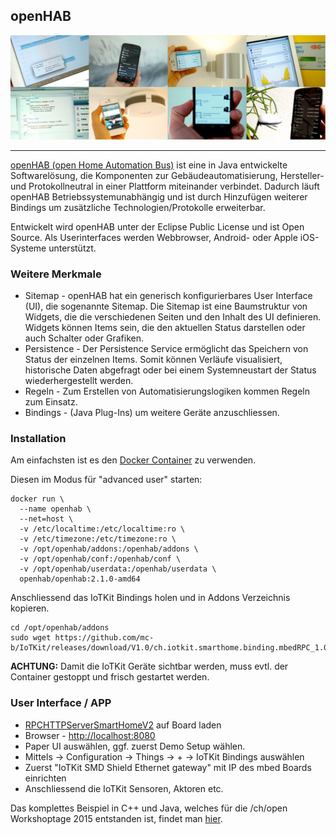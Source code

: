 ## openHAB

![](../images/openHAB.png)

- - -

[openHAB (open Home Automation Bus)](http://www.openhab.org/) ist eine in Java entwickelte Softwarelösung, die Komponenten zur Gebäudeautomatisierung, Hersteller- und Protokollneutral in einer Plattform miteinander verbindet. Dadurch läuft openHAB Betriebssystemunabhängig und ist durch Hinzufügen weiterer Bindings um zusätzliche Technologien/Protokolle erweiterbar.

Entwickelt wird openHAB unter der Eclipse Public License und ist Open Source. Als Userinterfaces werden Webbrowser, Android- oder Apple iOS-Systeme unterstützt.

### Weitere Merkmale 

*   Sitemap - openHAB hat ein generisch konfigurierbares User Interface (UI), die sogenannte Sitemap. Die Sitemap ist eine Baumstruktur von Widgets, die die verschiedenen Seiten und den Inhalt des UI definieren. Widgets können Items sein, die den aktuellen Status darstellen oder auch Schalter oder Grafiken.
*   Persistence - Der Persistence Service ermöglicht das Speichern von Status der einzelnen Items. Somit können Verläufe visualisiert, historische Daten abgefragt oder bei einem Systemneustart der Status wiederhergestellt werden.
*   Regeln - Zum Erstellen von Automatisierungslogiken kommen Regeln zum Einsatz.
*   Bindings - (Java Plug-Ins) um weitere Geräte anzuschliessen.

### Installation 

Am einfachsten ist es den [Docker Container](https://hub.docker.com/r/openhab/openhab/) zu verwenden.

Diesen im Modus für "advanced user" starten:

	docker run \
	  --name openhab \
	  --net=host \
	  -v /etc/localtime:/etc/localtime:ro \
	  -v /etc/timezone:/etc/timezone:ro \
	  -v /opt/openhab/addons:/openhab/addons \
	  -v /opt/openhab/conf:/openhab/conf \
	  -v /opt/openhab/userdata:/openhab/userdata \
	  openhab/openhab:2.1.0-amd64

Anschliessend das IoTKit Bindings holen und in Addons Verzeichnis kopieren.

	cd /opt/openhab/addons
	sudo wget https://github.com/mc-b/IoTKit/releases/download/V1.0/ch.iotkit.smarthome.binding.mbedRPC_1.0.0.201511131556.jar

**ACHTUNG:** Damit die IoTKit Geräte sichtbar werden, muss evtl. der Container gestoppt und frisch gestartet werden.

### User Interface / APP 

*   [RPCHTTPServerSmartHomeV2](../mbedRPC/RPCHTTPServerSmartHomeV2/) auf Board laden
*   Browser - [http://localhost:8080](http://localhost:8080) 
*   Paper UI auswählen, ggf. zuerst Demo Setup wählen.
*   Mittels -> Configuration -> Things -> + -> IoTKit Bindings auswählen
*   Zuerst "IoTKit SMD Shield Ethernet gateway" mit IP des mbed Boards einrichten
*   Anschliessend die IoTKit Sensoren, Aktoren etc.

Das komplettes Beispiel in C++ und Java, welches für die /ch/open Workshoptage 2015 entstanden ist, findet man [hier](https://os.mbed.com/teams/ch-open-wstage2015/wiki/SmartHome).
